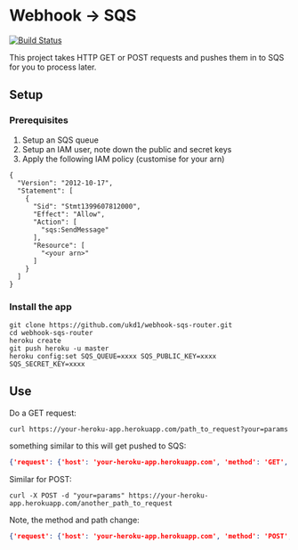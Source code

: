 # Webhook -> SQS

[![Build Status](https://travis-ci.org/ukd1/webhook-sqs-router.png)](https://travis-ci.org/ukd1/webhook-sqs-router)

This project takes HTTP GET or POST requests and pushes them in to SQS for you to process later.

## Setup

### Prerequisites

1. Setup an SQS queue
2. Setup an IAM user, note down the public and secret keys
3. Apply the following IAM policy (customise for your arn)

```
{
  "Version": "2012-10-17",
  "Statement": [
    {
      "Sid": "Stmt1399607812000",
      "Effect": "Allow",
      "Action": [
        "sqs:SendMessage"
      ],
      "Resource": [
        "<your arn>"
      ]
    }
  ]
}
```

### Install the app

```
git clone https://github.com/ukd1/webhook-sqs-router.git
cd webhook-sqs-router
heroku create
git push heroku -u master
heroku config:set SQS_QUEUE=xxxx SQS_PUBLIC_KEY=xxxx SQS_SECRET_KEY=xxxx
```

## Use

Do a GET request:

```
curl https://your-heroku-app.herokuapp.com/path_to_request?your=params
```

something similar to this will get pushed to SQS:

```json
{'request': {'host': 'your-heroku-app.herokuapp.com', 'method': 'GET', 'path': '/path_to_request', 'ts': '2014-05-08 ....'}, 'params': {'your': 'params'}}
```

Similar for POST:

```
curl -X POST -d "your=params" https://your-heroku-app.herokuapp.com/another_path_to_request
```

Note, the method and path change:

```json
{'request': {'host': 'your-heroku-app.herokuapp.com', 'method': 'POST', 'path': '/another_path_to_request', 'ts': '2014-05-08 ....'}, 'params': {'your': 'params'}}
```